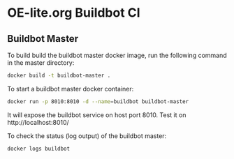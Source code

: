 # OE-lite.org Buildbot CI

## Buildbot Master

To build build the buildbot master docker image, run the following command in
the master directory:

```sh
docker build -t buildbot-master .
```

To start a buildbot master docker container:

```sh
docker run -p 8010:8010 -d --name=buildbot buildbot-master
```

It will expose the buildbot service on host port 8010.  Test it on
http://localhost:8010/

To check the status (log output) of the buildbot master:

```sh
docker logs buildbot
```
